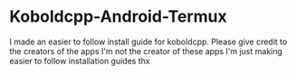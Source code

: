 # Koboldcpp-Android-Termux
I made an easier to follow install guide for koboldcpp. Please give credit to the creators of the apps I'm not the creator of these apps I'm just making easier to follow installation guides thx
